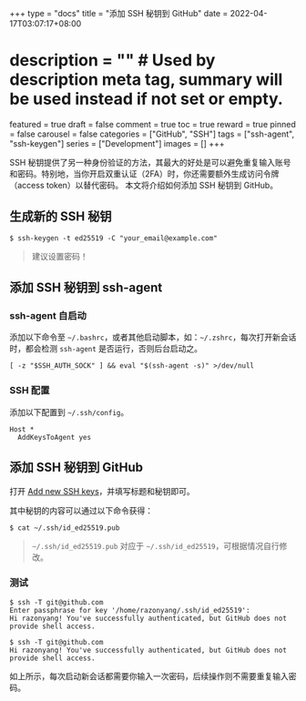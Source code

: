 +++
type = "docs"
title = "添加 SSH 秘钥到 GitHub"
date = 2022-04-17T03:07:17+08:00
# description = "" # Used by description meta tag, summary will be used instead if not set or empty.
featured = true
draft = false
comment = true
toc = true
reward = true
pinned = false
carousel = false
categories = ["GitHub", "SSH"]
tags = ["ssh-agent", "ssh-keygen"]
series = ["Development"]
images = []
+++

SSH 秘钥提供了另一种身份验证的方法，其最大的好处是可以避免重复输入账号和密码。特别地，当你开启双重认证（2FA）时，你还需要额外生成访问令牌（access token）以替代密码。
本文将介绍如何添加 SSH 秘钥到 GitHub。

<!--more-->

## 生成新的 SSH 秘钥

```shell
$ ssh-keygen -t ed25519 -C "your_email@example.com"
```

> 建议设置密码！

## 添加 SSH 秘钥到 ssh-agent

### ssh-agent 自启动

添加以下命令至 `~/.bashrc`，或者其他启动脚本，如：`~/.zshrc`，每次打开新会话时，都会检测 `ssh-agent` 是否运行，否则后台启动之。

```shell
[ -z "$SSH_AUTH_SOCK" ] && eval "$(ssh-agent -s)" >/dev/null
```

### SSH 配置

添加以下配置到 `~/.ssh/config`。

```ssh
Host *
  AddKeysToAgent yes
```

## 添加 SSH 秘钥到 GitHub

打开 [Add new SSH keys](https://github.com/settings/ssh/new)，并填写标题和秘钥即可。

其中秘钥的内容可以通过以下命令获得：

```shell
$ cat ~/.ssh/id_ed25519.pub
```

> `~/.ssh/id_ed25519.pub` 对应于 `~/.ssh/id_ed25519`，可根据情况自行修改。

### 测试

```shell
$ ssh -T git@github.com
Enter passphrase for key '/home/razonyang/.ssh/id_ed25519': 
Hi razonyang! You've successfully authenticated, but GitHub does not provide shell access.

$ ssh -T git@github.com
Hi razonyang! You've successfully authenticated, but GitHub does not provide shell access.
```

如上所示，每次启动新会话都需要你输入一次密码，后续操作则不需要重复输入密码。
